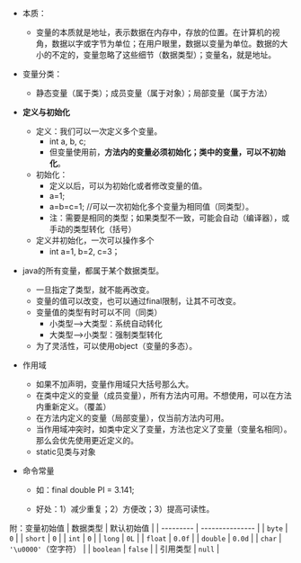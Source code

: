  

- 本质：
  - 变量的本质就是地址，表示数据在内存中，存放的位置。在计算机的视角，数据以字或字节为单位；在用户眼里，数据以变量为单位。数据的大小的不定的，变量忽略了这些细节（数据类型）；变量名，就是地址。
- 变量分类：
  - 静态变量（属于类）；成员变量（属于对象）；局部变量（属于方法）
- **定义与初始化**
  - 定义：我们可以一次定义多个变量。
    - int a, b, c;
    - 但变量使用前，**方法内的变量必须初始化；类中的变量，可以不初始化**。
  - 初始化：
    - 定义以后，可以为初始化或者修改变量的值。
    - a=1;
    - a=b=c=1; //可以一次初始化多个变量为相同值（同类型）。
    - 注：需要是相同的类型；如果类型不一致，可能会自动（编译器），或手动的类型转化（括号）
  - 定义并初始化，一次可以操作多个
    - int a=1, b=2, c=3；
- java的所有变量，都属于某个数据类型。
  - 一旦指定了类型，就不能再改变。
  - 变量的值可以改变，也可以通过final限制，让其不可改变。
  - 变量值的类型有时可以不同（同类）
    - 小类型——>大类型：系统自动转化
    - 大类型——>小类型：强制类型转化
  - 为了灵活性，可以使用object（变量的多态）。
- 作用域
  - 如果不加声明，变量作用域只大括号那么大。
  - 在类中定义的变量（成员变量），所有方法内可用。不想使用，可以在方法内重新定义。（覆盖）
  - 在方法内定义的变量（局部变量），仅当前方法内可用。
  - 当作用域冲突时，如类中定义了变量，方法也定义了变量（变量名相同）。那么会优先使用更近定义的。
  - static见类与对象

- 命令常量

  - 如：final double PI = 3.141;

  - 好处：1）减少重复；2）方便改；3）提高可读性。

附：变量初始值
| 数据类型      | 默认初始值           |
| --------- | --------------- |
| `byte`    | `0`             |
| `short`   | `0`             |
| `int`     | `0`             |
| `long`    | `0L`            |
| `float`   | `0.0f`          |
| `double`  | `0.0d`          |
| `char`    | `'\u0000'`（空字符） |
| `boolean` | `false`         |
| 引用类型      | `null`          |

